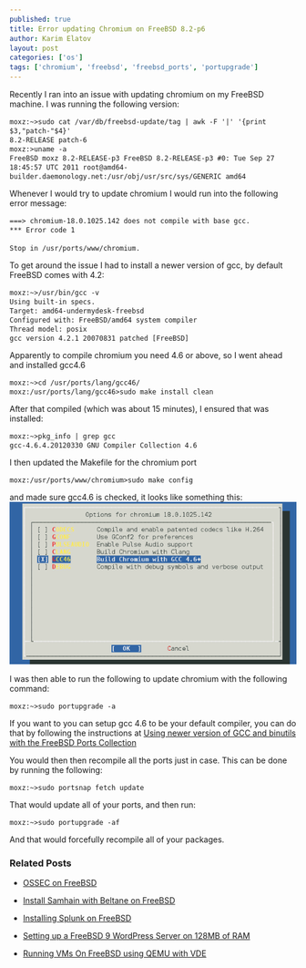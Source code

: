 ```yaml
---
published: true
title: Error updating Chromium on FreeBSD 8.2-p6
author: Karim Elatov
layout: post
categories: ['os']
tags: ['chromium', 'freebsd', 'freebsd_ports', 'portupgrade']
---
```


Recently I ran into an issue with updating chromium on my FreeBSD machine. I was running the following version:

	moxz:~>sudo cat /var/db/freebsd-update/tag | awk -F '|' '{print $3,"patch-"$4}'
	8.2-RELEASE patch-6
	moxz:>uname -a
	FreeBSD moxz 8.2-RELEASE-p3 FreeBSD 8.2-RELEASE-p3 #0: Tue Sep 27 18:45:57 UTC 2011 root@amd64-builder.daemonology.net:/usr/obj/usr/src/sys/GENERIC amd64

Whenever I would try to update chromium I would run into the following error message:


	===> chromium-18.0.1025.142 does not compile with base gcc.
	*** Error code 1

	Stop in /usr/ports/www/chromium.


To get around the issue I had to install a newer version of gcc, by default FreeBSD comes with 4.2:


	moxz:~>/usr/bin/gcc -v
	Using built-in specs.
	Target: amd64-undermydesk-freebsd
	Configured with: FreeBSD/amd64 system compiler
	Thread model: posix
	gcc version 4.2.1 20070831 patched [FreeBSD]


Apparently to compile chromium you need 4.6 or above, so I went ahead and installed gcc4.6


	moxz:~>cd /usr/ports/lang/gcc46/
	moxz:/usr/ports/lang/gcc46>sudo make install clean


After that compiled (which was about 15 minutes), I ensured that was installed:


	moxz:~>pkg_info | grep gcc
	gcc-4.6.4.20120330 GNU Compiler Collection 4.6


I then updated the Makefile for the chromium port


	moxz:/usr/ports/www/chromium>sudo make config


and made sure gcc4.6 is checked, it looks like something this:
![make_config_chromium_fb8_2](https://github.com/elatov/uploads/raw/master/2012/04/make_config_chromium_fb8_2.png)

I was then able to run the following to update chromium with the following command:


	moxz:~>sudo portupgrade -a


If you want to you can setup gcc 4.6 to be your default compiler, you can do that by following the instructions at [Using newer version of GCC and binutils with the FreeBSD Ports Collection](http://www.freebsd.org/doc/en_US.ISO8859-1/articles/custom-gcc/article.html)

You would then then recompile all the ports just in case. This can be done by running the following:


	moxz:~>sudo portsnap fetch update


That would update all of your ports, and then run:


	moxz:~>sudo portupgrade -af


And that would forcefully recompile all of your packages.

### Related Posts

- [OSSEC on FreeBSD](/2014/04/ossec-freebsd/)
- [Install Samhain with Beltane on FreeBSD](/2014/03/install-samhain-beltane-freebsd/)
- [Installing Splunk on FreeBSD](/2013/12/installing-splunk-freebsd/)
- [Setting up a FreeBSD 9 WordPress Server on 128MB of RAM](http://virtuallyhyper.com/2013/04/setting-up-freebsd-9-wordpress-server-on-128mb-of-ram/)

- [Running VMs On FreeBSD using QEMU with VDE](/2013/02/running-vms-on-freebsd-using-qemu-with-vde/)

